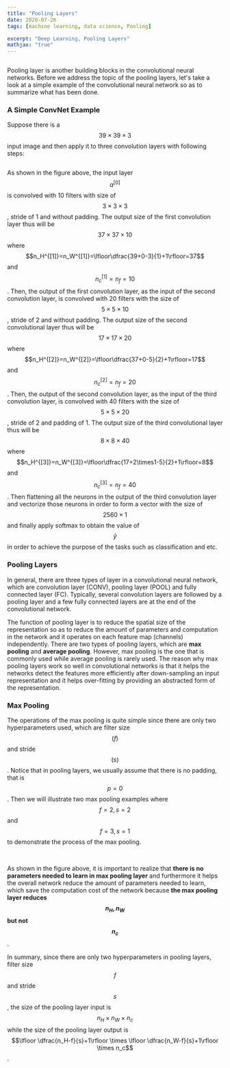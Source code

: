 ```yaml
---
title: "Pooling Layers"
date: 2020-07-26
tags: [machine learning, data science, Pooling]

excerpt: "Deep Learning, Pooling Layers"
mathjax: "true"
---
```


<img src="{{ site.url }}{{ site.baseurl }}/images/pooling/header_img.png" alt="">

Pooling layer is another building blocks in the convolutional neural networks. Before we address the topic of the pooling layers, let's take a look at a simple example of the convolutional neural network so as to summarize what has been done.

### A Simple ConvNet Example
Suppose there is a $$39\times39\times3$$ input image and then apply it to three convolution layers with following steps:

<img src="{{ site.url }}{{ site.baseurl }}/images/pooling/conv_example.PNG" alt="">

As shown in the figure above, the input layer $$a^{[0]}$$ is convolved with 10 filters with size of $$3\times3\times3$$, stride of 1 and without padding. The output size of the first convolution layer thus will be $$37\times37\times10$$ where $$n_H^{[1]}=n_W^{[1]}=\lfloor\dfrac{39+0-3}{1}+1\rfloor=37$$ and $$n_c^{[1]}=n_f=10$$. Then, the output of the first convolution layer, as the input of the second convolution layer, is convolved with 20 filters with the size of $$5\times5\times10$$, stride of 2 and without padding. The output size of the second convolutional layer thus will be $$17\times17\times20$$ where $$n_H^{[2]}=n_W^{[2]}=\lfloor\dfrac{37+0-5}{2}+1\rfloor=17$$ and $$n_c^{[2]}=n_f=20$$. Then, the output of the second convolution layer, as the input of the third convolution layer, is convolved with 40 filters with the size of $$5\times5\times20$$, stride of 2 and padding of 1. The output size of the third convolutional layer thus will be $$8\times8\times40$$ where $$n_H^{[3]}=n_W^{[3]}=\lfloor\dfrac{17+2\times1-5}{2}+1\rfloor=8$$ and $$n_c^{[3]}=n_f=40$$. Then flattening all the neurons in the output of the third convolution layer and vectorize those neurons in order to form a vector with the size of $$2560\times1$$ and finally apply softmax to obtain the value of $$\hat{y}$$ in order to achieve the purpose of the tasks such as classification and etc.

### Pooling Layers
In general, there are three types of layer in a convolutional neural network, which are convolution layer (CONV), pooling layer (POOL) and fully connected layer (FC). Typically, several convolution layers are followed by a pooling layer and a few fully connected layers are at the end of the convolutional network.

The function of pooling layer is to reduce the spatial size of the representation so as to reduce the amount of parameters and computation in the network and it operates on each feature map (channels) independently. There are two types of pooling layers, which are **max pooling** and **average pooling**. However, max pooling is the one that is commonly used while average pooling is rarely used. The reason why max pooling layers work so well in convolutional networks is that it helps the networks detect the features more efficiently after down-sampling an input representation and it helps over-fitting by providing an abstracted form of the representation.

### Max Pooling

The operations of the max pooling is quite simple since there are only two hyperparameters used, which are filter size $$(f)$$ and stride $$(s)$$. Notice that in pooling layers, we usually assume that there is no padding, that is $$p=0$$. Then we will illustrate two max pooling examples where $$f=2,s=2$$ and $$f=3,s=1$$ to demonstrate the process of the max pooling.

<img src="{{ site.url }}{{ site.baseurl }}/images/pooling/max_pooling1.PNG" alt="">

<img src="{{ site.url }}{{ site.baseurl }}/images/pooling/max_pooling2.PNG" alt="">

<img src="{{ site.url }}{{ site.baseurl }}/images/pooling/max_pooling3.PNG" alt="">


As shown in the figure above, it is important to realize that **there is no parameters needed to learn in max pooling layer** and furthermore it helps the overall network reduce the amount of parameters needed to learn, which save the computation cost of the network because **the max pooling layer reduces $$n_H, n_W$$ but not $$n_c$$**.

In summary, since there are only two hyperparameters in pooling layers, filter size $$f$$ and stride $$s$$, the size of the pooling layer input is $$n_H\times n_W \times n_c$$ while the size of the pooling layer output is $$\lfloor \dfrac{n_H-f}{s}+1\rfloor \times \lfloor \dfrac{n_W-f}{s}+1\rfloor \times n_c$$. 
